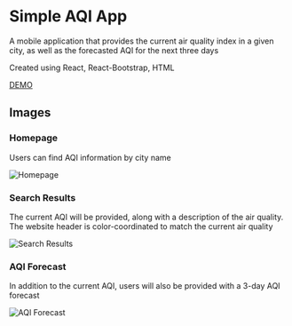 # Simple AQI App

A mobile application that provides the current air quality index in a given city, as well as the forecasted AQI for the next three days

Created using React, React-Bootstrap, HTML

[DEMO](https://clever-noether-b32fd8.netlify.app/)

## Images 

### Homepage 

Users can find AQI information by city name 

![Homepage](https://user-images.githubusercontent.com/86705418/153747758-4ada3c44-87f0-47a6-914c-4279c8179059.jpg)

### Search Results 

The current AQI will be provided, along with a description of the air quality. The website header is color-coordinated to match the current air quality 

![Search Results](https://user-images.githubusercontent.com/86705418/153747751-c9e9334e-f4a8-4115-9a10-3fb5310fd7ae.jpg)

### AQI Forecast 

In addition to the current AQI, users will also be provided with a 3-day AQI forecast

![AQI Forecast](https://user-images.githubusercontent.com/86705418/153747756-a384aaf7-35a8-4dcb-96be-ca005204f555.jpg)

